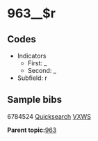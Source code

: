 # 963\_\_$r

## Codes

-   Indicators
    -   First: \_
    -   Second: \_
-   Subfield: r

## Sample bibs

6784524 [Quicksearch](https://search.library.yale.edu/catalog/6784524) [VXWS](http://prodorbis.library.yale.edu:7014/vxws/GetHoldingsService?bibId=6784524)

**Parent topic:**[963](../../tags/963/963.md)


